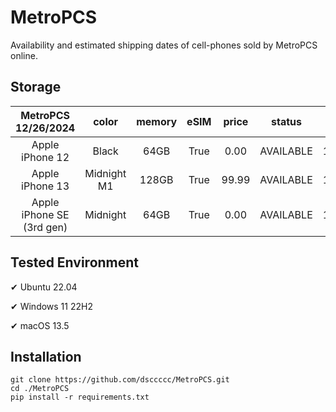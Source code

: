 # MetroPCS
Availability and estimated shipping dates of cell-phones sold by MetroPCS online.
## Storage
|MetroPCS 12/26/2024|color|memory|eSIM|price|status|shipping from|shipping to|
|:--:|:--:|:--:|:--:|:--:|:--:|:--:|:--:|
|Apple iPhone 12|Black|64GB|True|0.00|AVAILABLE|12/26/2024|12/30/2024|
|Apple iPhone 13|Midnight M1|128GB|True|99.99|AVAILABLE|12/26/2024|12/30/2024|
|Apple iPhone SE (3rd gen)|Midnight|64GB|True|0.00|AVAILABLE|12/26/2024|12/30/2024|

## Tested Environment
✔ Ubuntu 22.04

✔ Windows 11 22H2

✔ macOS 13.5
## Installation
```
git clone https://github.com/dsccccc/MetroPCS.git
cd ./MetroPCS
pip install -r requirements.txt
```
